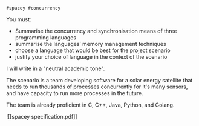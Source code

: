 	#spacey #concurrency 

You must:
- Summarise the concurrency and synchronisation means of three programming languages
- summarise the languages’ memory management techniques
- choose a language that would be best for the project scenario
- justify your choice of language in the context of the scenario

I will write in a "neutral academic tone".

The scenario is a team developing software for a solar energy satellite that needs to run thousands of processes concurrently for it's many sensors, and have capacity to run more processes in the future.

The team is already proficient in C, C++, Java, Python, and Golang.

![[spacey specification.pdf]]
